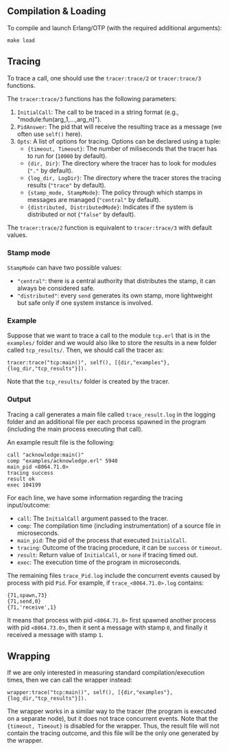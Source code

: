 ## Compilation & Loading

To compile and launch Erlang/OTP (with the required additional arguments):

```
make load
```

## Tracing

To trace a call, one should use the `tracer:trace/2` or `tracer:trace/3` functions.

The `tracer:trace/3` functions has the following parameters:
 1. `InitialCall`: The call to be traced in a string format (e.g., "module:fun(arg_1,...,arg_n)").
 2. `PidAnswer`: The pid that will receive the resulting trace as a message (we often use `self()` here).
 3. `Opts`: A list of options for tracing. Options can be declared using a tuple:
    * `{timeout, Timeout}`: The number of miliseconds that the tracer has to run for (`10000` by default).
    * `{dir, Dir}`: The directory where the tracer has to look for modules (`"."` by default).
    * `{log_dir, LogDir}`: The directory where the tracer stores the tracing results (`"trace"` by default).
    * `{stamp_mode, StampMode}`: The policy through which stamps in messages are managed (`"central"` by default).
    * `{distributed, DistributedMode}`: Indicates if the system is distributed or not (`"false"` by default).

The `tracer:trace/2` function is equivalent to `tracer:trace/3` with default values.

### Stamp mode

`StampMode` can have two possible values:
+ `"central"`: there is a central authority that distributes the stamp, it can always be considered safe.
+ `"distributed"`: every `send` generates its own stamp, more lightweight but safe only if one system instance is involved.

### Example
Suppose that we want to trace a call to the module `tcp.erl` that is in the `examples/` folder and we would also like to store the results in a new folder called `tcp_results/`. Then, we should call the tracer as:
```
tracer:trace("tcp:main()", self(), [{dir,"examples"},{log_dir,"tcp_results"}]).
```

Note that the `tcp_results/` folder is created by the tracer.

### Output
Tracing a call generates a main file called `trace_result.log` in the logging folder and an additional file per each process spawned in the program (including the main process executing that call).

An example result file is the following:
```
call "acknowledge:main()"
comp "examples/acknowledge.erl" 5940
main_pid <8064.71.0>
tracing success
result ok
exec 104199
```

For each line, we have some information regarding the tracing input/outcome:
 * `call`: The `InitialCall` argument passed to the tracer.
 * `comp`: The compilation time (including instrumentation) of a source file in microseconds.
 * `main_pid`: The pid of the process that executed `InitialCall`.
 * `tracing`: Outcome of the tracing procedure, it can be `success` or `timeout`.
 * `result`: Return value of `InitialCall`, or `none` if tracing timed out.
 * `exec`: The execution time of the program in microseconds.

The remaining files `trace_Pid.log` include the concurrent events caused by process with pid `Pid`. For example, if `trace_<8064.71.0>.log` contains:
```
{71,spawn,73}
{71,send,0}
{71,'receive',1}
```
It means that process with pid `<8064.71.0>` first spawned another process with pid `<8064.73.0>`, then it sent a message with stamp `0`, and finally it received a message with stamp `1`.

## Wrapping

If we are only interested in measuring standard compilation/execution times, then we can call the wrapper instead:
```
wrapper:trace("tcp:main()", self(), [{dir,"examples"},{log_dir,"tcp_results"}]).
```

The wrapper works in a similar way to the tracer (the program is executed on a separate node), but it does not trace concurrent events.
Note that the `{timeout, Timeout}` is disabled for the wrapper. Thus, the result file will not contain the tracing outcome, and this file will be the only one generated by the wrapper.
